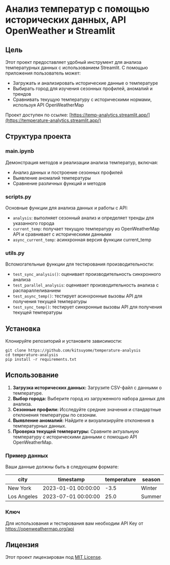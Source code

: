 # Анализ температур с помощью исторических данных, API OpenWeather и Streamlit

## Цель

Этот проект предоставляет удобный инструмент для анализа температурных данных с использованием Streamlit. С помощью приложения пользователь может:

- Загружать и анализировать исторические данные о температуре
- Выбирать город для изучения сезонных профилей, аномалий и трендов
- Сравнивать текущую температуру с историческими нормами, используя API OpenWeatherMap

Проект доступен по ссылке: [https://temp-analytics.streamlit.app/](https://temperature-analytics.streamlit.app/)

## Структура проекта

### main.ipynb

Демонстрация методов и реализации анализа температур, включая:

- Анализ данных и построение сезонных профилей
- Выявление аномалий температуры
- Сравнение различных функций и методов

### scripts.py

Основные функции для анализа данных и работы с API:

- `analysis`: выполняет сезонный анализ и определяет тренды для указанного города
- `current_temp`: получает текущую температуру из OpenWeatherMap API и сравнивает с историческими данными
- `async_current_temp`: асинхронная версия функции current_temp
  
### utils.py

Вспомогательные функции для тестирования производительности:

- `test_sync_analysis()`: оценивает производительность синхронного анализа
- `test_parallel_analysis`: оценивает производительность анализа с распараллеливанием
- `test_async_temp()`: тестирует асинхронные вызовы API для получения текущей температуры
- `test_sync_temp()`: тестирует синхронные вызовы API для получения текущей температуры

## Установка

Клонируйте репозиторий и установите зависимости:

```
git clone https://github.com/kitsuyome/temperature-analysis
cd temperature-analysis
pip install -r requirements.txt
```
## Использование

1. **Загрузка исторических данных:** Загрузите CSV-файл с данными о температуре.
2. **Выбор города:** Выберите город из загруженного набора данных для анализа.
3. **Сезонные профили:** Исследуйте средние значения и стандартные отклонения температуры по сезонам.
4. **Выявление аномалий:** Найдите и визуализируйте отклонения в температурных данных.
5. **Проверка текущей температуры:** Сравните актуальную температуру с историческими данными с помощью API OpenWeatherMap.

### Пример данных

Ваши данные должны быть в следующем формате:

| city       | timestamp           | temperature | season |
|------------|---------------------|-------------|--------|
| New York   | 2023-01-01 00:00:00 | -3.5        | Winter |
| Los Angeles| 2023-07-01 00:00:00 | 25.0        | Summer |

### Ключ

Для использования и тестирования вам необходим API Key от https://openweathermap.org/api

## Лицензия

Этот проект лицензирован под [MIT License](LICENSE).
